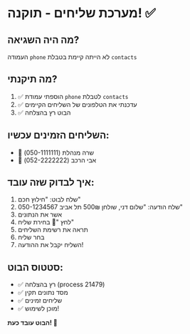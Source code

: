 # מערכת שליחים - תוקנה! ✅

## מה היה השגיאה?
העמודה `phone` לא הייתה קיימת בטבלת `contacts`

## מה תיקנתי?
1. ✅ הוספתי עמודת `phone` לטבלת `contacts`
2. ✅ עדכנתי את הטלפונים של השליחים הקיימים
3. ✅ הבוט רץ בהצלחה

## השליחים הזמינים עכשיו:
- 🚚 שרה מנהלת (050-1111111)
- 🚚 אבי הרכב (052-2222222)

## איך לבדוק שזה עובד:
1. שלח לבוט: "חילוץ חכם"
2. שלח הודעה: "שלום דני, שולחן 500₪ תל אביב 050-1234567"
3. אשר את הנתונים
4. לחץ "🚚 בחירת שליח"
5. תראה את רשימת השליחים
6. בחר שליח
7. השליח יקבל את ההודעה!

## סטטוס הבוט:
- ✅ רץ בהצלחה (process 21479)
- ✅ מסד נתונים תקין
- ✅ שליחים זמינים
- ✅ מוכן לשימוש!

**הבוט עובד כעת! 🎉**